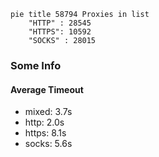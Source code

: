 
```mermaid
pie title 58794 Proxies in list
    "HTTP" : 28545
    "HTTPS": 10592
    "SOCKS" : 28015
```

### Some Info
#### Average Timeout

- mixed: 3.7s
- http: 2.0s
- https: 8.1s
- socks: 5.6s